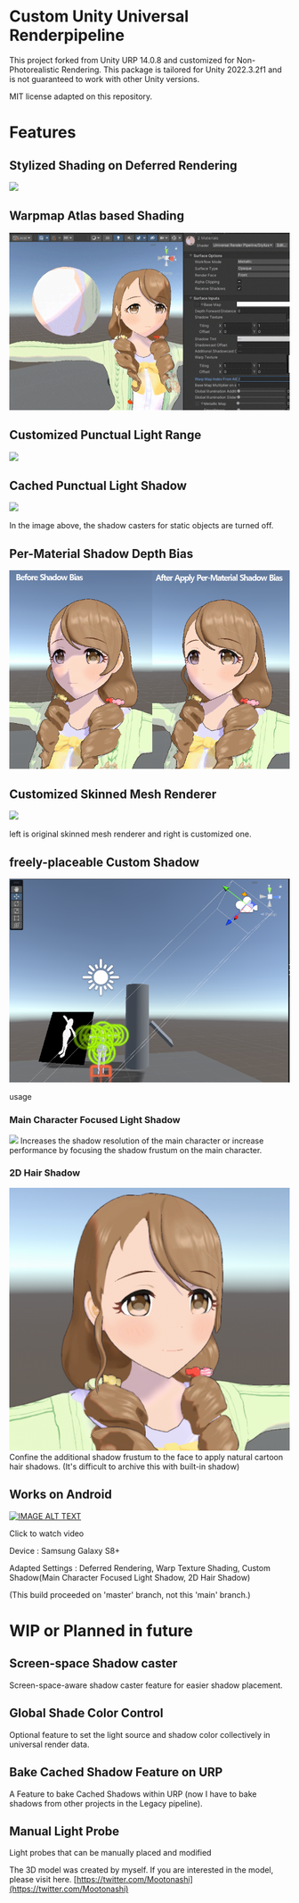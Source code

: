 # Custom Unity Universal Renderpipeline

 This project forked from Unity URP 14.0.8 and customized for Non-Photorealistic Rendering.
 This package is tailored for Unity 2022.3.2f1 and is not guaranteed to work with other Unity versions.
 
 MIT license adapted on this repository.


# Features



## Stylized Shading on Deferred Rendering

<img src="https://github.com/0xinfinite/0xinfinite.github.io/blob/master/img/Deferred-NPR.gif?raw=true">

## Warpmap Atlas based Shading

<img src="https://github.com/0xinfinite/0xinfinite.github.io/blob/master/img/Warpmap.gif?raw=true">

## Customized Punctual Light Range

<img src="https://github.com/0xinfinite/0xinfinite.github.io/blob/master/img/non-physically-falloff.gif?raw=true">

## Cached Punctual Light Shadow

<img src="https://github.com/0xinfinite/0xinfinite.github.io/blob/master/img/Cached-shadow.gif?raw=true">

In the image above, the shadow casters for static objects are turned off.

## Per-Material Shadow Depth Bias

<img src="https://github.com/0xinfinite/0xinfinite.github.io/blob/master/img/Per-Material-ShadowBias.png?raw=true">

## Customized Skinned Mesh Renderer

<img src="https://github.com/0xinfinite/0xinfinite.github.io/blob/master/img/facial%20normal%20compare.gif?raw=true">

left is original skinned mesh renderer and right is customized one.

## freely-placeable Custom Shadow 

<img src="https://github.com/0xinfinite/0xinfinite.github.io/blob/master/img/how%20to%20render%20main%20character%20shadow.png?raw=true">

usage

### Main Character Focused Light Shadow

<img src="https://github.com/0xinfinite/0xinfinite.github.io/blob/master/img/main%20character%20shadow.gif?raw=true">
Increases the shadow resolution of the main character or increase performance by focusing the shadow frustum on the main character.

### 2D Hair Shadow

<img src = "https://github.com/0xinfinite/0xinfinite.github.io/blob/master/img/2d-hair-shadow.png?raw=true">
Confine the additional shadow frustum to the face to apply natural cartoon hair shadows. (It's difficult to archive this with built-in shadow)


## Works on Android

[![IMAGE ALT TEXT](http://img.youtube.com/vi/kwWVc1ryGLs/0.jpg)](http://www.youtube.com/watch?v=kwWVc1ryGLs "Video Title")

Click to watch video

Device : Samsung Galaxy S8+

Adapted Settings : Deferred Rendering, Warp Texture Shading, Custom Shadow(Main Character Focused Light Shadow, 2D Hair Shadow)

(This build proceeded on 'master' branch, not this 'main' branch.)


# WIP or Planned in future




## Screen-space Shadow caster

Screen-space-aware shadow caster feature for easier shadow placement.


## Global Shade Color Control

Optional feature to set the light source and shadow color collectively in universal render data.


## Bake Cached Shadow Feature on URP

A Feature to bake Cached Shadows within URP (now I have to bake shadows from other projects in the Legacy pipeline).

## Manual Light Probe

Light probes that can be manually placed and modified



The 3D model was created by myself. If you are interested in the model, please visit here. [https://twitter.com/Mootonashi](https://twitter.com/Mootonashi)

